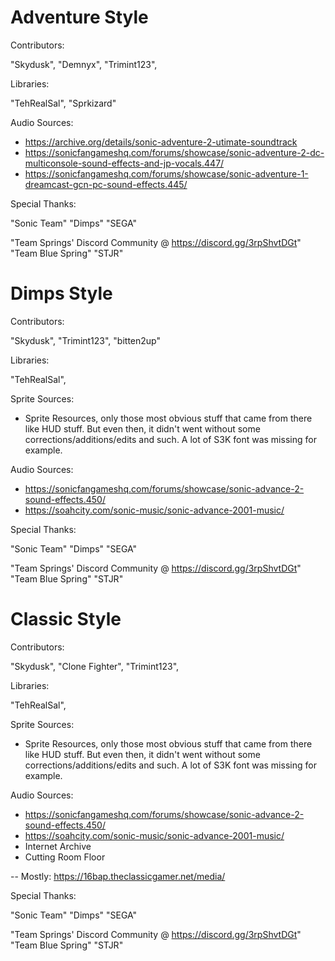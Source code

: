 # Adventure Style

Contributors:

"Skydusk",
"Demnyx",
"Trimint123",

Libraries:

"TehRealSal",
"Sprkizard"

Audio Sources:

+ https://archive.org/details/sonic-adventure-2-utimate-soundtrack
+ https://sonicfangameshq.com/forums/showcase/sonic-adventure-2-dc-multiconsole-sound-effects-and-jp-vocals.447/
+ https://sonicfangameshq.com/forums/showcase/sonic-adventure-1-dreamcast-gcn-pc-sound-effects.445/

Special Thanks:

"Sonic Team"
"Dimps"
"SEGA"

"Team Springs' Discord Community @ https://discord.gg/3rpShvtDGt"
"Team Blue Spring"
"STJR"

# Dimps Style

Contributors:

"Skydusk",
"Trimint123",
"bitten2up"

Libraries:

"TehRealSal",

Sprite Sources:

+ Sprite Resources, only those most obvious stuff that came from there like HUD stuff.
But even then, it didn't went without some corrections/additions/edits and such. A lot of S3K font was missing for example.

Audio Sources:

+ https://sonicfangameshq.com/forums/showcase/sonic-advance-2-sound-effects.450/
+ https://soahcity.com/sonic-music/sonic-advance-2001-music/

Special Thanks:

"Sonic Team"
"Dimps"
"SEGA"

"Team Springs' Discord Community @ https://discord.gg/3rpShvtDGt"
"Team Blue Spring"
"STJR"

# Classic Style

Contributors:

"Skydusk",
"Clone Fighter",
"Trimint123",

Libraries:

"TehRealSal",

Sprite Sources:

+ Sprite Resources, only those most obvious stuff that came from there like HUD stuff.
But even then, it didn't went without some corrections/additions/edits and such. A lot of S3K font was missing for example.

Audio Sources:

+ https://sonicfangameshq.com/forums/showcase/sonic-advance-2-sound-effects.450/
+ https://soahcity.com/sonic-music/sonic-advance-2001-music/
+ Internet Archive
+ Cutting Room Floor

-- Mostly: https://16bap.theclassicgamer.net/media/


Special Thanks:

"Sonic Team"
"Dimps"
"SEGA"

"Team Springs' Discord Community @ https://discord.gg/3rpShvtDGt"
"Team Blue Spring"
"STJR"
